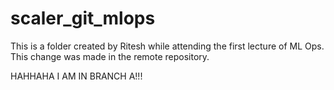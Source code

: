 # scaler_git_mlops
 
This is a folder created by Ritesh while attending the first lecture of ML Ops.
This change was made in the remote repository.

HAHHAHA I AM IN BRANCH A!!!